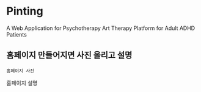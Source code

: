 # Pinting
A Web Application for Psychotherapy Art Therapy Platform for Adult ADHD Patients

## 홈페이지 만들어지면 사진 올리고 설명
    홈페이지 사진
홈페이지 설명
